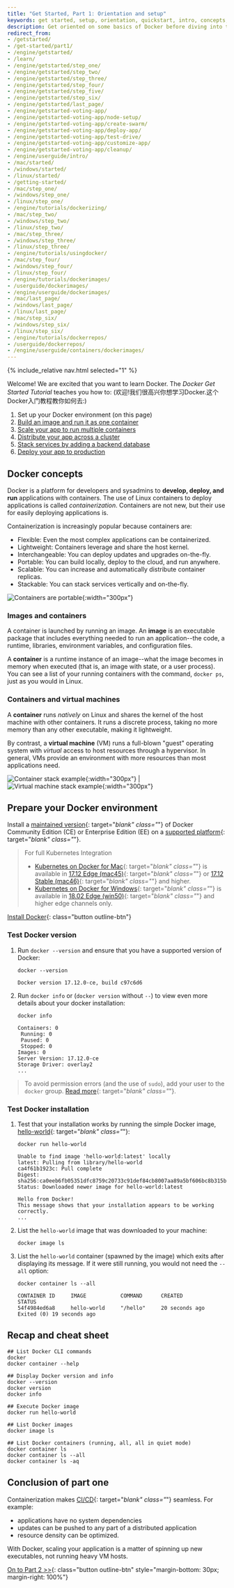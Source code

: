 ```yaml
---
title: "Get Started, Part 1: Orientation and setup"
keywords: get started, setup, orientation, quickstart, intro, concepts, containers
description: Get oriented on some basics of Docker before diving into the walkthrough.
redirect_from:
- /getstarted/
- /get-started/part1/
- /engine/getstarted/
- /learn/
- /engine/getstarted/step_one/
- /engine/getstarted/step_two/
- /engine/getstarted/step_three/
- /engine/getstarted/step_four/
- /engine/getstarted/step_five/
- /engine/getstarted/step_six/
- /engine/getstarted/last_page/
- /engine/getstarted-voting-app/
- /engine/getstarted-voting-app/node-setup/
- /engine/getstarted-voting-app/create-swarm/
- /engine/getstarted-voting-app/deploy-app/
- /engine/getstarted-voting-app/test-drive/
- /engine/getstarted-voting-app/customize-app/
- /engine/getstarted-voting-app/cleanup/
- /engine/userguide/intro/
- /mac/started/
- /windows/started/
- /linux/started/
- /getting-started/
- /mac/step_one/
- /windows/step_one/
- /linux/step_one/
- /engine/tutorials/dockerizing/
- /mac/step_two/
- /windows/step_two/
- /linux/step_two/
- /mac/step_three/
- /windows/step_three/
- /linux/step_three/
- /engine/tutorials/usingdocker/
- /mac/step_four/
- /windows/step_four/
- /linux/step_four/
- /engine/tutorials/dockerimages/
- /userguide/dockerimages/
- /engine/userguide/dockerimages/
- /mac/last_page/
- /windows/last_page/
- /linux/last_page/
- /mac/step_six/
- /windows/step_six/
- /linux/step_six/
- /engine/tutorials/dockerrepos/
- /userguide/dockerrepos/
- /engine/userguide/containers/dockerimages/
---
```


{% include_relative nav.html selected="1" %}

Welcome! We are excited that you want to learn Docker. The _Docker Get Started Tutorial_
teaches you how to:
(欢迎!我们很高兴你想学习Docker.这个Docker入门教程教你如何去:)


1. Set up your Docker environment (on this page)
2. [Build an image and run it as one container](part2.md)
3. [Scale your app to run multiple containers](part3.md)
4. [Distribute your app across a cluster](part4.md)
5. [Stack services by adding a backend database](part5.md)
6. [Deploy your app to production](part6.md)

## Docker concepts

Docker is a platform for developers and sysadmins to **develop, deploy, and run**
applications with containers. The use of Linux containers to deploy applications
is called _containerization_. Containers are not new, but their use for easily
deploying applications is.

Containerization is increasingly popular because containers are:

- Flexible: Even the most complex applications can be containerized.
- Lightweight: Containers leverage and share the host kernel.
- Interchangeable: You can deploy updates and upgrades on-the-fly.
- Portable: You can build locally, deploy to the cloud, and run anywhere.
- Scalable: You can increase and automatically distribute container replicas.
- Stackable: You can stack services vertically and on-the-fly.

![Containers are portable](images/laurel-docker-containers.png){:width="300px"}

### Images and containers

A container is launched by running an image. An **image** is an executable
package that includes everything needed to run an application--the code, a
runtime, libraries, environment variables, and configuration files.

A **container** is a runtime instance of an image--what the image becomes in
memory when executed (that is, an image with state, or a user process). You can
see a list of your running containers with the command, `docker ps`, just as you
would in Linux.

### Containers and virtual machines

A **container** runs _natively_ on Linux and shares the kernel of the host
machine with other containers. It runs a discrete process, taking no more memory
than any other executable, making it lightweight.

By contrast, a **virtual machine** (VM) runs a full-blown "guest" operating
system with _virtual_ access to host resources through a hypervisor. In general,
VMs provide an environment with more resources than most applications need.

![Container stack example](https://www.docker.com/sites/default/files/Container%402x.png){:width="300px"} | ![Virtual machine stack example](https://www.docker.com/sites/default/files/VM%402x.png){:width="300px"}

## Prepare your Docker environment

Install a [maintained version](https://docs.docker.com/engine/installation/#updates-and-patches){: target="_blank" class="_"}
of Docker Community Edition (CE) or Enterprise Edition (EE) on a
[supported platform](https://docs.docker.com/engine/installation/#supported-platforms){: target="_blank" class="_"}.

> For full Kubernetes Integration
>
> - [Kubernetes on Docker for Mac](/docker-for-mac/kubernetes/){: target="_blank" class="_"}
is available in [17.12 Edge (mac45)](/docker-for-mac/edge-release-notes/#docker-community-edition-17120-ce-mac45-2018-01-05){: target="_blank" class="_"} or
[17.12 Stable (mac46)](/docker-for-mac/release-notes/#docker-community-edition-17120-ce-mac46-2018-01-09){: target="_blank" class="_"} and higher.
> - [Kubernetes on Docker for Windows](/docker-for-windows/kubernetes/){: target="_blank" class="_"}
is available in
[18.02 Edge (win50)](/docker-for-windows/edge-release-notes/#docker-community-edition-18020-ce-rc1-win50-2018-01-26){: target="_blank" class="_"} and higher edge channels only. 

[Install Docker](/engine/installation/index.md){: class="button outline-btn"}
<div style="clear:left"></div>

### Test Docker version

1.  Run `docker --version` and ensure that you have a supported version of Docker:

    ```shell
    docker --version

    Docker version 17.12.0-ce, build c97c6d6
    ```

2.  Run `docker info` or (`docker version` without `--`) to view even more details about your docker installation:

    ```shell
    docker info

    Containers: 0
     Running: 0
     Paused: 0
     Stopped: 0
    Images: 0
    Server Version: 17.12.0-ce
    Storage Driver: overlay2
    ...
    ```

> To avoid permission errors (and the use of `sudo`), add your user to the `docker` group. [Read more](https://docs.docker.com/engine/installation/linux/linux-postinstall/){: target="_blank" class="_"}.

### Test Docker installation

1.  Test that your installation works by running the simple Docker image,
[hello-world](https://hub.docker.com/_/hello-world/){: target="_blank" class="_"}:

    ```shell
    docker run hello-world

    Unable to find image 'hello-world:latest' locally
    latest: Pulling from library/hello-world
    ca4f61b1923c: Pull complete
    Digest: sha256:ca0eeb6fb05351dfc8759c20733c91def84cb8007aa89a5bf606bc8b315b9fc7
    Status: Downloaded newer image for hello-world:latest

    Hello from Docker!
    This message shows that your installation appears to be working correctly.
    ...
    ```

2.  List the `hello-world` image that was downloaded to your machine:

    ```shell
    docker image ls
    ```

3.  List the `hello-world` container (spawned by the image) which exits after
    displaying its message. If it were still running, you would not need the `--all` option:

    ```shell
    docker container ls --all

    CONTAINER ID     IMAGE           COMMAND      CREATED            STATUS
    54f4984ed6a8     hello-world     "/hello"     20 seconds ago     Exited (0) 19 seconds ago
    ```

## Recap and cheat sheet

```shell
## List Docker CLI commands
docker
docker container --help

## Display Docker version and info
docker --version
docker version
docker info

## Execute Docker image
docker run hello-world

## List Docker images
docker image ls

## List Docker containers (running, all, all in quiet mode)
docker container ls
docker container ls --all
docker container ls -aq
```

## Conclusion of part one

Containerization makes [CI/CD](https://www.docker.com/use-cases/cicd){: target="_blank" class="_"} seamless. For example:

- applications have no system dependencies
- updates can be pushed to any part of a distributed application
- resource density can be optimized.

With Docker, scaling your application is a matter of spinning up new
executables, not running heavy VM hosts.

[On to Part 2 >>](part2.md){: class="button outline-btn" style="margin-bottom: 30px; margin-right: 100%"}
